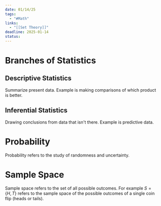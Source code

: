 ```yaml
---
date: 01/14/25
tags:
  - "#Math"
links:
  - "[[Set Theory]]"
deadline: 2025-01-14
status:
---
```

# Branches of Statistics
## Descriptive Statistics
Summarize present data. Example is making comparisons of which product is better.
## Inferential Statistics
Drawing conclusions from data that isn't there. Example is predictive data.
# Probability
Probability refers to the study of randomness and uncertainty.
# Sample Space
Sample space refers to the set of all possible outcomes. For example $S=\{H,T\}$ refers to the sample space of the possible outcomes of a single coin flip (heads or tails).
